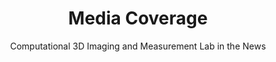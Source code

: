 ---
title: Media Coverage
subtitle: Computational 3D Imaging and Measurement Lab in the News

# Listing view
view: community/mediacoverage
pagewidth: 90
order: date

# Optional banner image (relative to `assets/media/` folder).
banner:
  caption: ''
  image: ''
---